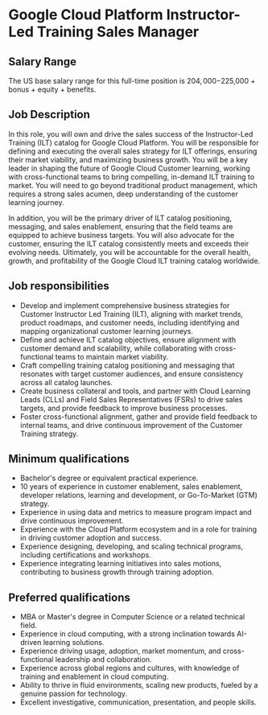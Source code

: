 # Google Cloud Platform Instructor-Led Training Sales Manager

## Salary Range
The US base salary range for this full-time position is $204,000-$225,000 + bonus + equity + benefits.

## Job Description
In this role, you will own and drive the sales success of the Instructor-Led Training (ILT) catalog for Google Cloud Platform. You will be responsible for defining and executing the overall sales strategy for ILT offerings, ensuring their market viability, and maximizing business growth. You will be a key leader in shaping the future of Google Cloud Customer learning, working with cross-functional teams to bring compelling, in-demand ILT training to market. You will need to go beyond traditional product management, which requires a strong sales acumen, deep understanding of the customer learning journey.

In addition, you will be the primary driver of ILT catalog positioning, messaging, and sales enablement, ensuring that the field teams are equipped to achieve business targets. You will also advocate for the customer, ensuring the ILT catalog consistently meets and exceeds their evolving needs. Ultimately, you will be accountable for the overall health, growth, and profitability of the Google Cloud ILT training catalog worldwide.

## Job responsibilities
- Develop and implement comprehensive business strategies for Customer Instructor Led Training (ILT), aligning with market trends, product roadmaps, and customer needs, including identifying and mapping organizational customer learning journeys. 
- Define and achieve ILT catalog objectives, ensure alignment with customer demand and scalability, while collaborating with cross-functional teams to maintain market viability. 
- Craft compelling training catalog positioning and messaging that resonates with target customer audiences, and ensure consistency across all catalog launches. 
- Create business collateral and tools, and partner with Cloud Learning Leads (CLLs) and Field Sales Representatives (FSRs) to drive sales targets, and provide feedback to improve business processes. 
- Foster cross-functional alignment, gather and provide field feedback to internal teams, and drive continuous improvement of the Customer Training strategy.

## Minimum qualifications
- Bachelor's degree or equivalent practical experience.
- 10 years of experience in customer enablement, sales enablement, developer relations, learning and development, or Go-To-Market (GTM) strategy.
- Experience in using data and metrics to measure program impact and drive continuous improvement.
- Experience with the Cloud Platform ecosystem and in a role for training in driving customer adoption and success.
- Experience designing, developing, and scaling technical programs, including certifications and workshops.
- Experience integrating learning initiatives into sales motions, contributing to business growth through training adoption.

## Preferred qualifications
- MBA or Master's degree in Computer Science or a related technical field.
- Experience in cloud computing, with a strong inclination towards AI-driven learning solutions.
- Experience driving usage, adoption, market momentum, and cross-functional leadership and collaboration.
- Experience across global regions and cultures, with knowledge of training and enablement in cloud computing.
- Ability to thrive in fluid environments, scaling new products, fueled by a genuine passion for technology.
- Excellent investigative, communication, presentation, and people skills.